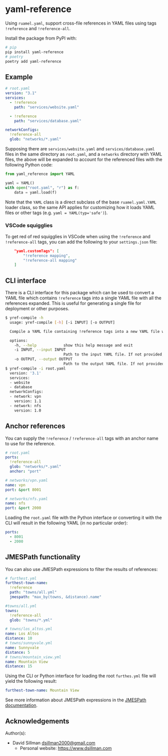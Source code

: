 # yaml-reference

Using `ruamel.yaml`, support cross-file references in YAML files using tags `!reference` and `!reference-all`.

Install the package from PyPI with:

```bash
# pip
pip install yaml-reference
# poetry
poetry add yaml-reference
```

## Example

```yaml
# root.yaml
version: "3.1"
services:
  - !reference
    path: "services/website.yaml"

  - !reference
    path: "services/database.yaml"

networkConfigs:
  !reference-all
  glob: "networks/*.yaml"

```

Supposing there are `services/website.yaml` and `services/database.yaml` files in the same directory as `root.yaml`, and a `networks` directory with YAML files, the above will be expanded to account for the referenced files with the following Python code:

```python
from yaml_reference import YAML

yaml = YAML()
with open("root.yaml", "r") as f:
    data = yaml.load(f)
```

Note that the `YAML` class is a direct subclass of the base `ruamel.yaml.YAML` loader class, so the same API applies for customizing how it loads YAML files or other tags (e.g. `yaml = YAML(typ='safe')`).

### VSCode squigglies

To get red of red squigglies in VSCode when using the `!reference` and `!reference-all` tags, you can add the following to your `settings.json` file:

```json
    "yaml.customTags": [
        "!reference mapping",
        "!reference-all mapping"
    ]
```

## CLI interface

There is a CLI interface for this package which can be used to convert a YAML file which contains `!reference` tags into a single YAML file with all the references expanded. This is useful for generating a single file for deployment or other purposes.

```bash
$ yref-compile -h
  usage: yref-compile [-h] [-i INPUT] [-o OUTPUT]

  Compile a YAML file containing !reference tags into a new YAML file with resolved references.

  options:
    -h, --help            show this help message and exit
    -i INPUT, --input INPUT
                          Path to the input YAML file. If not provided, reads from stdin.
    -o OUTPUT, --output OUTPUT
                          Path to the output YAML file. If not provided, writes to stdout.
$ yref-compile -i root.yaml
  version: '3.1'
  services:
  - website
  - database
  networkConfigs:
  - network: vpn
    version: 1.1
  - network: nfs
    version: 1.0
```

## Anchor references

You can supply the `!reference` / `!reference-all` tags with an anchor name to use for the reference.

```yaml
# root.yaml
ports:
  !reference-all
  glob: "networks/*.yaml"
  anchor: "port"
```

```yaml
# networks/vpn.yaml
name: vpn
port: &port 8001
```

```yaml
# networks/nfs.yaml
name: nfs
port: &port 2000
```

Loading the `root.yaml` file with the Python interface or converting it with the CLI will result in the following YAML (in no particular order):

```yaml
ports:
  - 8001
  - 2000
```

## JMESPath functionality

You can also use JMESPath expressions to filter the results of references:

```yaml
# furthest.yml
furthest-town-name:
  !reference
  path: "towns/all.yml"
  jmespath: "max_by(towns, &distance).name"
```

```yaml
#towns/all.yml
towns:
  !reference-all
  glob: "towns/*.yml"
```

```yaml
# towns/los_altos.yml
name: Los Altos
distance: 10
# towns/sunnyvale.yml
name: Sunnyvale
distance: 5
# towns/mountain_view.yml
name: Mountain View
distance: 15
```

Using the CLI or Python interface for loading the root `furthes.yml` file will yield the following result:

```yaml
furthest-town-name: Mountain View
```

See more information about JMESPath expressions in the [JMESPath documentation](https://jmespath.org/).

## Acknowledgements

Author(s):

- David Sillman <dsillman2000@gmail.com>
  - Personal website: https://www.dsillman.com
